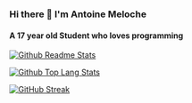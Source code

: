 ### Hi there 👋 I'm Antoine Meloche
#### A 17 year old Student who loves programming

[![Github Readme Stats](https://github-readme-stats.vercel.app/api?username=Antoine-Meloche&count_private=true&show_icons=true&theme=dracula)](#)

[![Github Top Lang Stats](https://github-readme-stats.vercel.app/api/top-langs/?username=Antoine-Meloche&theme=dracula)](https://github.com/anuraghazra/github-readme-stats)

[![GitHub Streak](https://streak-stats.demolab.com?user=Antoine-Meloche&theme=dracula)](https://git.io/streak-stats)
